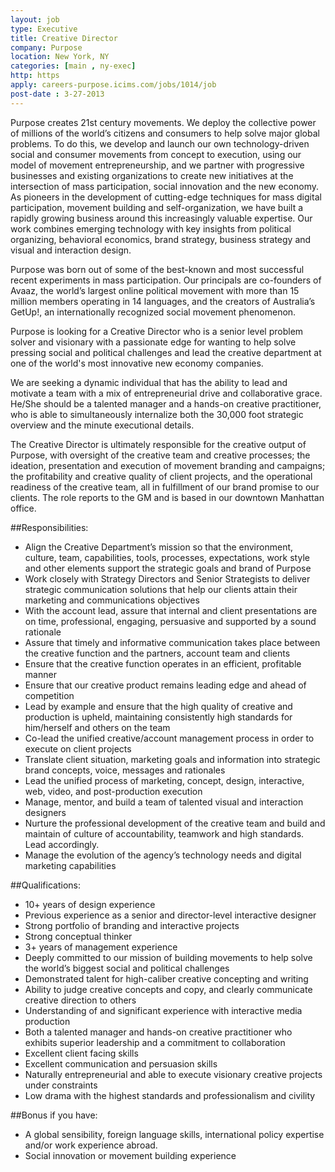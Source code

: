 ```yaml
---
layout: job
type: Executive
title: Creative Director
company: Purpose
location: New York, NY
categories: [main , ny-exec]
http: https
apply: careers-purpose.icims.com/jobs/1014/job
post-date : 3-27-2013
---
```


Purpose creates 21st century movements. We deploy the collective power of millions of the world’s citizens and consumers to help solve major global problems. To do this, we develop and launch our own technology-driven social and consumer movements from concept to execution, using our model of movement entrepreneurship, and we partner with progressive businesses and existing organizations to create new initiatives at the intersection of mass participation, social innovation and the new economy. As pioneers in the development of cutting-edge techniques for mass digital participation, movement building and self-organization, we have built a rapidly growing business around this increasingly valuable expertise. Our work combines emerging technology with key insights from political organizing, behavioral economics, brand strategy, business strategy and visual and interaction design.

Purpose was born out of some of the best-known and most successful recent experiments in mass participation. Our principals are co-founders of Avaaz, the world’s largest online political movement with more than 15 million members operating in 14 languages, and the creators of Australia’s GetUp!, an internationally recognized social movement phenomenon.

Purpose is looking for a Creative Director who is a senior level problem solver and visionary with a passionate edge for wanting to help solve pressing social and political challenges and lead the creative department at one of the world's most innovative new economy companies. 

We are seeking a dynamic individual that has the ability to lead and motivate a team with a mix of entrepreneurial drive and collaborative grace. He/She should be a talented manager and a hands-on creative practitioner, who is able to simultaneously internalize both the 30,000 foot strategic overview and the minute executional details.

The Creative Director is ultimately responsible for the creative output of Purpose, with oversight of the creative team and creative processes; the ideation, presentation and execution of movement branding and campaigns; the profitability and creative quality of client projects, and the operational readiness of the creative team, all in fulfillment of our brand promise to our clients. The role reports to the GM and is based in our downtown Manhattan office.

##Responsibilities:

* Align the Creative Department’s mission so that the environment, culture, team, capabilities, tools, processes, expectations, work style and other elements support the strategic goals and brand of Purpose
* Work closely with Strategy Directors and Senior Strategists to deliver strategic communication solutions that help our clients attain their marketing and communications objectives
* With the account lead, assure that internal and client presentations are on time, professional, engaging, persuasive and supported by a sound rationale 
* Assure that timely and informative communication takes place between the creative function and the partners, account team and clients 
* Ensure that the creative function operates in an efficient, profitable manner
* Ensure that our creative product remains leading edge and ahead of competition
* Lead by example and ensure that the high quality of creative and production is upheld, maintaining consistently high standards for him/herself and others on the team
* Co-lead the unified creative/account management process in order to execute on client projects
* Translate client situation, marketing goals and information into strategic brand concepts, voice, messages and rationales
* Lead the unified process of marketing, concept, design, interactive, web, video, and post-production execution 
* Manage, mentor, and build a team of talented visual and interaction designers
* Nurture the professional development of the creative team and build and maintain of culture of accountability, teamwork and high standards. Lead accordingly.
* Manage the evolution of the agency’s technology needs and digital marketing capabilities 

##Qualifications:

* 10+ years of design experience
* Previous experience as a senior and director-level interactive designer
* Strong portfolio of branding and interactive projects
* Strong conceptual thinker
* 3+ years of management experience
* Deeply committed to our mission of building movements to help solve the world’s biggest social and political challenges
* Demonstrated talent for high-caliber creative concepting and writing 
* Ability to judge creative concepts and copy, and clearly communicate creative direction to others
* Understanding of and significant experience with interactive media production 
* Both a talented manager and hands-on creative practitioner who exhibits superior leadership and a commitment to collaboration
* Excellent client facing skills
* Excellent communication and persuasion skills 
* Naturally entrepreneurial and able to execute visionary creative projects under constraints
* Low drama with the highest standards and professionalism and civility

##Bonus if you have:

* A global sensibility, foreign language skills, international policy expertise and/or work experience abroad.
* Social innovation or movement building experience